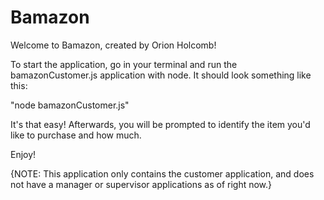 # Bamazon

Welcome to Bamazon, created by Orion Holcomb!

To start the application, go in your terminal and run the bamazonCustomer.js application with node. It should look something like this:

"node bamazonCustomer.js"

It's that easy! Afterwards, you will be prompted to identify the item you'd like to purchase and how much.

Enjoy!

{NOTE: This application only contains the customer application, and does not have a manager or supervisor applications as of right now.}